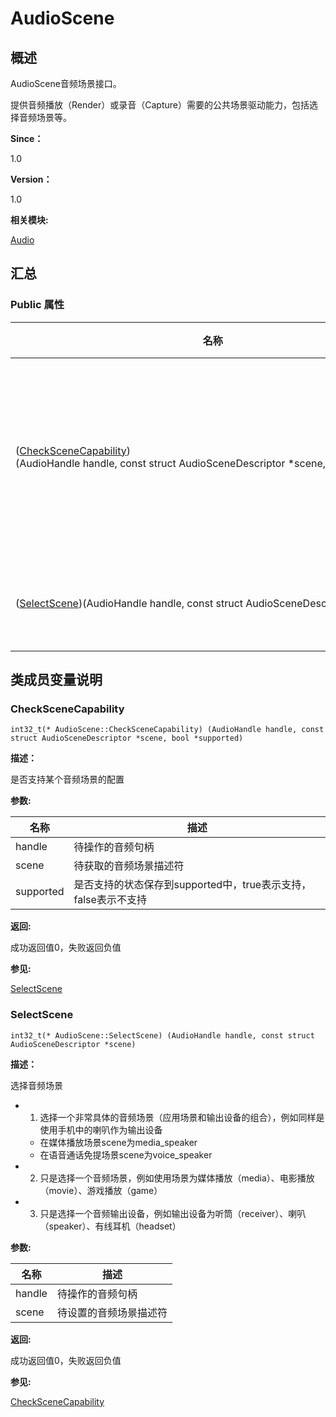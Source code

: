 # AudioScene


## **概述**

AudioScene音频场景接口。

提供音频播放（Render）或录音（Capture）需要的公共场景驱动能力，包括选择音频场景等。

**Since：**

1.0

**Version：**

1.0

**相关模块:**

[Audio](_audio.md)


## **汇总**


### Public 属性

  | 名称 | 描述 | 
| -------- | -------- |
| ([CheckSceneCapability](#checkscenecapability))(AudioHandle&nbsp;handle,&nbsp;const&nbsp;struct&nbsp;AudioSceneDescriptor&nbsp;\*scene,&nbsp;bool&nbsp;\*supported) | 是否支持某个音频场景的配置 | 
| ([SelectScene](#selectscene))(AudioHandle&nbsp;handle,&nbsp;const&nbsp;struct&nbsp;AudioSceneDescriptor&nbsp;\*scene) | 选择音频场景 | 


## **类成员变量说明**


### CheckSceneCapability

  
```
int32_t(* AudioScene::CheckSceneCapability) (AudioHandle handle, const struct AudioSceneDescriptor *scene, bool *supported)
```

**描述：**

是否支持某个音频场景的配置

**参数:**

  | 名称 | 描述 | 
| -------- | -------- |
| handle | 待操作的音频句柄 | 
| scene | 待获取的音频场景描述符 | 
| supported | 是否支持的状态保存到supported中，true表示支持，false表示不支持 | 

**返回:**

成功返回值0，失败返回负值

**参见:**

[SelectScene](#selectscene)


### SelectScene

  
```
int32_t(* AudioScene::SelectScene) (AudioHandle handle, const struct AudioSceneDescriptor *scene)
```

**描述：**

选择音频场景

- 1. 选择一个非常具体的音频场景（应用场景和输出设备的组合），例如同样是使用手机中的喇叭作为输出设备
  - 在媒体播放场景scene为media_speaker
  - 在语音通话免提场景scene为voice_speaker

- 2. 只是选择一个音频场景，例如使用场景为媒体播放（media）、电影播放（movie）、游戏播放（game）

- 3. 只是选择一个音频输出设备，例如输出设备为听筒（receiver）、喇叭（speaker）、有线耳机（headset）

**参数:**

  | 名称 | 描述 | 
| -------- | -------- |
| handle | 待操作的音频句柄 | 
| scene | 待设置的音频场景描述符 | 

**返回:**

成功返回值0，失败返回负值

**参见:**

[CheckSceneCapability](#checkscenecapability)

